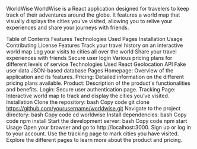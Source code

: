 WorldWise
WorldWise is a React application designed for travelers to keep track of their adventures around the globe. It features a world map that visually displays the cities you've visited, allowing you to relive your experiences and share your journeys with friends.

Table of Contents
Features
Technologies Used
Pages
Installation
Usage
Contributing
License
Features
Track your travel history on an interactive world map
Log your visits to cities all over the world
Share your travel experiences with friends
Secure user login
Various pricing plans for different levels of service
Technologies Used
React
Geolocation API
Fake user data
JSON-based database
Pages
Homepage: Overview of the application and its features.
Pricing: Detailed information on the different pricing plans available.
Product: Description of the product's functionalities and benefits.
Login: Secure user authentication page.
Tracking Page: Interactive world map to track and display the cities you've visited.
Installation
Clone the repository:
bash
Copy code
git clone https://github.com/yourusername/worldwise.git
Navigate to the project directory:
bash
Copy code
cd worldwise
Install dependencies:
bash
Copy code
npm install
Start the development server:
bash
Copy code
npm start
Usage
Open your browser and go to http://localhost:3000.
Sign up or log in to your account.
Use the tracking page to mark cities you have visited.
Explore the different pages to learn more about the product and pricing.

